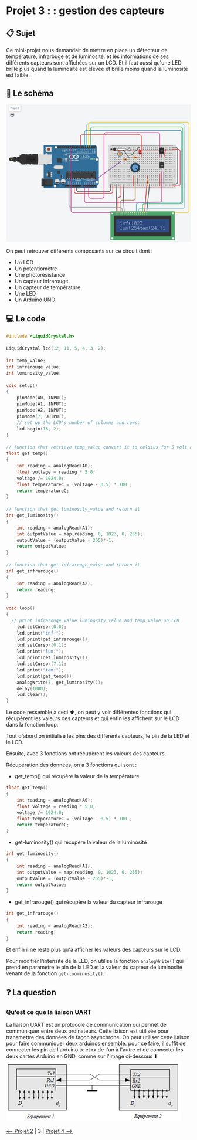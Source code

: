 # Projet 3 : : gestion des capteurs

## :clipboard: Sujet

Ce mini-projet nous demandait de mettre en place un détecteur de température, infrarouge et de luminosité. et les informations de ses différents capteurs sont affichées sur un LCD. Et il faut aussi qu'une LED brille plus quand la luminosité est élevée et brille moins quand la luminosité est faible.

## :electric_plug: Le schéma

![alt](img/2022-03-17_000615.png)

On peut retrouver différents composants sur ce circuit dont : 
- Un LCD
- Un potentiomètre
- Une photorésistance
- Un capteur infrarouge
- Un capteur de température
- Une LED
- Un Arduino UNO

## :computer: Le code

```cpp
#include <LiquidCrystal.h>

LiquidCrystal lcd(12, 11, 5, 4, 3, 2);

int temp_value;
int infrarouge_value;
int luminosity_value;

void setup()
{
  	pinMode(A0, INPUT);
    pinMode(A1, INPUT);
    pinMode(A2, INPUT);
    pinMode(7, OUTPUT);
    // set up the LCD's number of columns and rows:
    lcd.begin(16, 2);
}

// function that retrieve temp_value convert it to celsius for 5 volt arduino value and return it
float get_temp()
{
    int reading = analogRead(A0);  
    float voltage = reading * 5.0;
    voltage /= 1024.0; 
    float temperatureC = (voltage - 0.5) * 100 ;
    return temperatureC;
}

// function that get luminosity_value and return it
int get_luminosity()
{
    int reading = analogRead(A1);
	int outputValue = map(reading, 0, 1023, 0, 255);  
  	outputValue = (outputValue - 255)*-1;
    return outputValue;
}

// function that get infrarouge_value and return it
int get_infrarouge()
{
    int reading = analogRead(A2);
    return reading;
}

void loop()
{
  // print infrarouge_value luminosity_value and temp_value on LCD
    lcd.setCursor(0,0);
    lcd.print("inf:");
    lcd.print(get_infrarouge());
    lcd.setCursor(0,1);
    lcd.print("lum:");
    lcd.print(get_luminosity());
    lcd.setCursor(7,1);
    lcd.print("tem:");
    lcd.print(get_temp());
  	analogWrite(7, get_luminosity()); 
    delay(1000);
  	lcd.clear();
}
```

Le code ressemble à ceci ⬆️, on peut y voir différentes fonctions qui récupèrent les valeurs des capteurs et qui enfin les affichent sur le LCD dans la fonction loop.

Tout d'abord on initialise les pins des différents capteurs, le pin de la LED et le LCD.

Ensuite, avec 3 fonctions ont récupèrent les valeurs des capteurs.

Récupération des données, on a 3 fonctions qui sont : 
- get_temp() qui récupère la valeur de la température
```cpp
float get_temp()
{
    int reading = analogRead(A0);  
    float voltage = reading * 5.0;
    voltage /= 1024.0; 
    float temperatureC = (voltage - 0.5) * 100 ;
    return temperatureC;
}
```
- get-luminosity() qui récupère la valeur de la luminosité
```cpp
int get_luminosity()
{
    int reading = analogRead(A1);
    int outputValue = map(reading, 0, 1023, 0, 255);  
  	outputValue = (outputValue - 255)*-1;
    return outputValue;
}
```
- get_infrarouge() qui récupère la valeur du capteur infrarouge
```cpp
int get_infrarouge()
{
    int reading = analogRead(A2);
    return reading;
}
```

Et enfin il ne reste plus qu'à afficher les valeurs des capteurs sur le LCD.

Pour modifier l'intensité de la LED, on utilise la fonction ``analogWrite()`` qui prend en paramètre le pin de la LED et la valeur du capteur de luminosité venant de la fonction ``get-luominosity()``.

## :question: La question

### Qu’est ce que la liaison UART

La liaison UART est un protocole de communication qui permet de communiquer entre deux ordinateurs. Cette liaison est utilisée pour transmettre des données de façon asynchrone. On peut utiliser cette liaison pour faire communiquer deux arduinos ensemble. pour ce faire, il suffit de connecter les pin de l'arduino tx et rx de l'un à l'autre et de connecter les deux cartes Arduino en GND. comme sur l'image ci-dessous ⬇️  
![alt](img/UART_principe.png)

[<-- Projet 2](../Projet_2/Projet_2.md) | 3 | [Projet 4 -->](../Projet_4/projet4.md)
